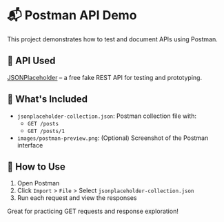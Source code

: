 # 📬 Postman API Demo

This project demonstrates how to test and document APIs using Postman.

## 🔗 API Used
[JSONPlaceholder](https://jsonplaceholder.typicode.com) – a free fake REST API for testing and prototyping.

## 📁 What's Included
- `jsonplaceholder-collection.json`: Postman collection file with:
  - `GET /posts`
  - `GET /posts/1`
- `images/postman-preview.png`: (Optional) Screenshot of the Postman interface

## 🚀 How to Use
1. Open Postman
2. Click `Import` > `File` > Select `jsonplaceholder-collection.json`
3. Run each request and view the responses

Great for practicing GET requests and response exploration!

